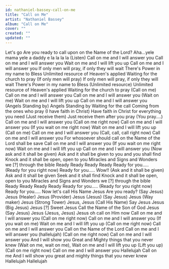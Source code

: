 ```yaml
---
id: nathaniel-bassey-call-on-me
title: "Call on Me"
artist: "Nathaniel Bassey"
album: "Call on Me"
cover: ""
created: ""
updated: ""
---
```


Let's go
Are you ready to call upon on the Name of the Lord?
Aha...yele mama yele a daddy e
la la la la
(Listen)
Call on me and I will answer you
Call on me and I will answer you
Wait on me and I will lift you up
Call on me and I will answer you
If only men will pray, if only they will wait
There's Power in my name to Bless
Unlimited resource of Heaven's applied
Waiting for the church to pray
(If only men will pray)
If only men will pray, if only they will wait
There's Power in my name to Bless
(Unlimited resource)
Unlimited resource of Heaven's applied
Waiting for the church to pray
(Call on me)
Call on me and I will answer you
Call on me and I will answer you
(Wait on me)
Wait on me and I will lift you up
Call on me and I will answer you
(Angels Standing by)
Angels Standing by
Waiting for the call
Coming from the ones who pray
(I have faith in Christ)
Have faith in Christ for everything you need
(Just receive them)
Just receive them after you pray
(You pray....)
Call on me and I will answer you
(Call on me right now)
Call on me and I will answer you
(If you wait on me right now)
Wait on me and I will lift you up
(Call on me)
Call on me and I will answer you
(Call, call, call right now)
Call on me and I will answer you
For whosoever should call on the Name of the Lord shall be save
Call on me and I will answer you
(If you wait on me right now)
Wait on me and I will lift you up
Call on me and I will answer you
(Now ask and it shall be given)
Ask and it shall be given to you and you shall find
Knock and it shall be open, open to you
Miracles and Signs and Wonders we [?] through the bible
Ready
Ready
Ready
Ready
Ready for you.....
(Ready for you right now)
Ready for you.....
Wow!!
(Ask and it shall be given)
Ask and it shall be given
Seek and it shall find
Knock and it shall be open, open to you
Miracles and Signs and Wonders we [?] through the bible
Ready
Ready
Ready
Ready
Ready for you.....
(Ready for you right now)
Ready for you.....
Now let's call His Name Jesus
Are you ready?
(Say Jesus)
Jesus
(Healer)
Jesus
(Provider)
Jesus
(Jesus)
(Say Jesus)
Jesus
(Way maker)
Jesus
(Strong Tower)
Jesus, Jesus
(Call His Name)
Say Jesus
Jesus
(Big Jesus)
Jesus
[?]
Sweet Jesus
Call the Name of the Son of God
Jesus
(Say Jesus)
Jesus
(Jesus, Jesus)
Jesus
oh call on Him now
Call on me and I will answer you
(Call on me right now)
Call on me and I will answer you
(If you wait on me)
Wait on me and I will lift you up
(Call on me right now)
Call on me and I will answer you
Call on the Name of the Lord
Call on me and I will answer you (hallelujah)
(Call on me right now)
Call on me and I will answer you
And I will show you Great and Mighty things that you never knew
(Wait on me, wait on me), Wait on me and I will lift you up
(Lift you up)
(Call on me right now)
Call on me and I will answer you
Hallelujah
Call on me
And I will show you great and mighty things that you never knew
Hallelujah
Hallelujah
